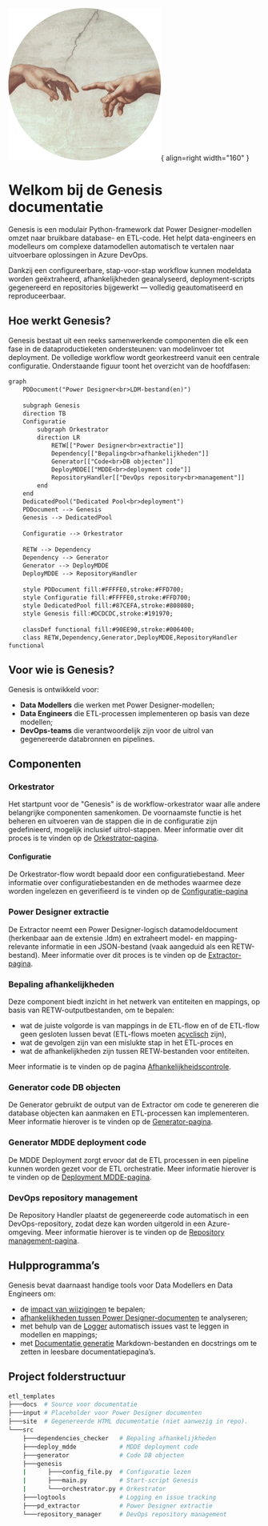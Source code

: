 ![Genesis](images/logo.png){ align=right width="160" }

# Welkom bij de Genesis documentatie

Genesis is een modulair Python-framework dat Power Designer-modellen omzet naar bruikbare database- en ETL-code. Het helpt data-engineers en modelleurs om complexe datamodellen automatisch te vertalen naar uitvoerbare oplossingen in Azure DevOps.

Dankzij een configureerbare, stap-voor-stap workflow kunnen modeldata worden geëxtraheerd, afhankelijkheden geanalyseerd, deployment-scripts gegenereerd en repositories bijgewerkt — volledig geautomatiseerd en reproduceerbaar.

## Hoe werkt Genesis?

Genesis bestaat uit een reeks samenwerkende componenten die elk een fase in de dataproductieketen ondersteunen: van modelinvoer tot deployment. De volledige workflow wordt georkestreerd vanuit een centrale configuratie. Onderstaande figuur toont het overzicht van de hoofdfasen:

```mermaid
graph
    PDDocument("Power Designer<br>LDM-bestand(en)")

    subgraph Genesis
    direction TB
    Configuratie
        subgraph Orkestrator
        direction LR
            RETW[["Power Designer<br>extractie"]]
            Dependency[["Bepaling<br>afhankelijkheden"]]
            Generator[["Code<br>DB objecten"]]
            DeployMDDE[["MDDE<br>deployment code"]]
            RepositoryHandler[["DevOps repository<br>management"]]
        end
    end
    DedicatedPool("Dedicated Pool<br>deployment")
    PDDocument --> Genesis
    Genesis --> DedicatedPool

    Configuratie --> Orkestrator

    RETW --> Dependency
    Dependency --> Generator
    Generator --> DeployMDDE
    DeployMDDE --> RepositoryHandler

    style PDDocument fill:#FFFFE0,stroke:#FFD700;
    style Configuratie fill:#FFFFE0,stroke:#FFD700;
    style DedicatedPool fill:#87CEFA,stroke:#808080;
    style Genesis fill:#DCDCDC,stroke:#191970;

    classDef functional fill:#90EE90,stroke:#006400;
    class RETW,Dependency,Generator,DeployMDDE,RepositoryHandler functional
```

## Voor wie is Genesis?

Genesis is ontwikkeld voor:

* **Data Modellers** die werken met Power Designer-modellen;
* **Data Engineers** die ETL-processen implementeren op basis van deze modellen;
* **DevOps-teams** die verantwoordelijk zijn voor de uitrol van gegenereerde databronnen en pipelines.

## Componenten

### Orkestrator

Het startpunt voor de "Genesis" is de workflow-orkestrator waar alle andere belangrijke componenten samenkomen. De voornaamste functie is het beheren en uitvoeren van de stappen die in de configuratie zijn gedefinieerd, mogelijk inclusief uitrol-stappen. Meer informatie over dit proces is te vinden op de [Orkestrator-pagina](Orkestrator.md).

#### Configuratie

De Orkestrator-flow wordt bepaald door een configuratiebestand. Meer informatie over configuratiebestanden en de methodes waarmee deze worden ingelezen en geverifieerd is te vinden op de [Configuratie-pagina](Configuration.md)

### Power Designer extractie

De Extractor neemt een Power Designer-logisch datamodeldocument (herkenbaar aan de extensie .ldm) en extraheert model- en mapping-relevante informatie in een JSON-bestand (vaak aangeduid als een RETW-bestand). Meer informatie over dit proces is te vinden op de [Extractor-pagina](Extractor.md).

### Bepaling afhankelijkheden

Deze component biedt inzicht in het netwerk van entiteiten en mappings, op basis van RETW-outputbestanden, om te bepalen:

* wat de juiste volgorde is van mappings in de ETL-flow en of de ETL-flow geen gesloten lussen bevat (ETL-flows moeten [acyclisch](https://nl.wikipedia.org/wiki/Gerichte_acyclische_graaf) zijn),
* wat de gevolgen zijn van een mislukte stap in het ETL-proces en
* wat de afhankelijkheden zijn tussen RETW-bestanden voor entiteiten.

Meer informatie is te vinden op de pagina [Afhankelijkheidscontrole](Dependency_checker.md).

### Generator code DB objecten

De Generator gebruikt de output van de Extractor om code te genereren die database objecten kan aanmaken en ETL-processen kan implementeren. Meer informatie hierover is te vinden op de [Generator-pagina](Generator.md).

### Generator MDDE deployment code

De MDDE Deployment zorgt ervoor dat de ETL processen in een pipeline kunnen worden gezet voor de ETL orchestratie. Meer informatie hierover is te vinden op de [Deployment MDDE-pagina](Deploy_MDDE.md).

### DevOps repository management

De Repository Handler plaatst de gegenereerde code automatisch in een DevOps-repository, zodat deze kan worden uitgerold in een Azure-omgeving. Meer informatie hierover is te vinden op de [Repository management-pagina](Repository_Manager.md).

## Hulpprogramma’s

Genesis bevat daarnaast handige tools voor Data Modellers en Data Engineers om:

* de [impact van wijzigingen](Dependency_checker.md) te bepalen;
* [afhankelijkheden tussen Power Designer-documenten](Dependency_checker.md) te analyseren;
* met behulp van de [Logger](Logtools.md) automatisch issues vast te leggen in modellen en mappings;
* met [Documentatie generatie](Documentation_Creation.md) Markdown-bestanden en docstrings om te zetten in leesbare documentatiepagina’s.

## Project folderstructuur

```bash
etl_templates
├───docs  # Source voor documentatie
├───input # Placeholder voor Power Designer documenten
├───site  # Gegenereerde HTML documentatie (niet aanwezig in repo).
└───src
    ├───dependencies_checker   # Bepaling afhankelijkheden
    ├───deploy_mdde            # MDDE deployment code
    ├───generator              # Code DB objecten
    ├───genesis
    |      ├───config_file.py  # Configuratie lezen
    |      ├───main.py         # Start-script Genesis
    |      └───orchestrator.py # Orkestrator
    ├───logtools               # Logging en issue tracking
    ├───pd_extractor           # Power Designer extractie
    └───repository_manager     # DevOps repository management
```
